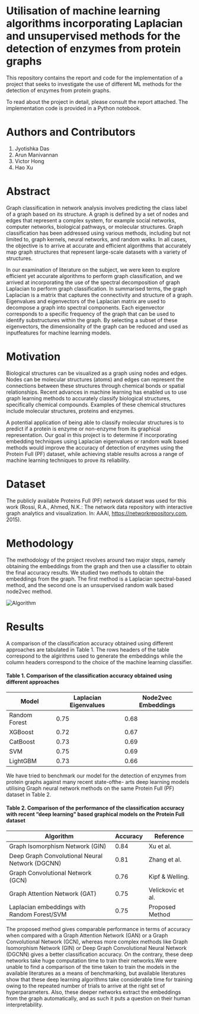 # Utilisation of machine learning algorithms incorporating Laplacian and unsupervised methods for the detection of enzymes from protein graphs
This repository contains the report and code for the implementation of a project that seeks to investigate the use of different ML methods for the detection of enzymes from protein graphs. 

To read about the project in detail, please consult the report attached. The implementation code is provided in a Python notebook.

# Authors and Contributors
1. Jyotishka Das
2. Arun Manivannan
3. Victor Hong
4. Hao Xu

# Abstract
Graph classification in network analysis involves predicting the class label of a graph based on its structure. A graph is defined by a set of nodes and edges that represent a complex
system, for example social networks, computer networks, biological pathways, or molecular structures. Graph classification has been addressed using various methods, including but not limited to, graph kernels, neural networks, and random walks. In all cases, the objective is to arrive at accurate and efficient algorithms that accurately map graph structures that represent large-scale datasets with a variety of
structures. 

In our examination of literature on the subject, we were keen to explore efficient yet accurate algorithms to perform graph classification, and we arrived at incorporating the use of the spectral decomposition of graph Laplacian to perform graph classification. In summarised terms, the graph Laplacian is a matrix that captures the connectivity and structure of a graph. Eigenvalues and eigenvectors of the Laplacian matrix are used to decompose a graph into spectral components. Each eigenvector corresponds to a specific frequency of the graph that can be used to identify substructures within the
graph. By selecting a subset of these eigenvectors, the dimensionality of the graph can be reduced and used as inputfeatures for machine learning models.

# Motivation
Biological structures can be visualized as a graph using nodes and edges. Nodes can be molecular structures (atoms) and edges can represent the connections between these structures through chemical bonds or spatial relationships. Recent advances in machine learning has enabled us to use graph learning methods to accurately classify biological structures, specifically chemical compounds. Examples of these chemical structures include molecular structures, proteins and enzymes.

A potential application of being able to classify molecular structures is to predict if a protein is enzyme or non-enzyme from its graphical representation. Our goal in this project is to determine if incorporating embedding techniques using Laplacian eigenvalues or random walk based methods would improve the accuracy of detection of enzymes using the Protein Full (PF) dataset, while achieving stable results across a range of machine learning techniques to prove its reliability.

# Dataset
The publicly available Proteins Full (PF) network dataset was used for this work (Rossi, R.A., Ahmed, N.K.: The network data repository
with interactive graph analytics and visualization. In: AAAI, https://networkrepository.com, 2015).

# Methodology
The methodology of the project revolves around two major steps, namely obtaining the embeddings from the graph and then use a classifier to obtain the final accuracy results. We studied two methods to obtain the embeddings from the graph. The first method is a Laplacian spectral-based method, and the second one is an unsupervised random walk based node2vec method.

![Algorithm](https://github.com/dasjyotishka/Utilisation-of-machine-learning-algorithms-for-the-detection-of-enzymes-from-protein-graphs/assets/55792433/008f290f-df5a-4881-901e-9cb31b6a60aa)


# Results
A comparison of the classification accuracy obtained using different approaches are tabulated in Table 1. The rows headers of the table correspond to the algirithms used to generate the embeddings while the column headers correspond to the choice of the machine learning classifier.

  #### Table 1. Comparison of the classification accuracy obtained using different approaches

| Model         | Laplacian Eigenvalues | Node2vec Embeddings |
|---------------|----------|-----------------------|
| Random Forest | 0.75     | 0.68                  | 
| XGBoost       | 0.72     | 0.67                  |     
| CatBoost      | 0.73     | 0.69                  |                     
| SVM           | 0.75     | 0.69                  |                     
| LightGBM      | 0.73     | 0.66                  |                     


We have tried to benchmark our model for the detection of enzymes from protein graphs against many recent state-ofthe- arts deep learning models utilising Graph neural network methods on the same Protein Full (PF) dataset in Table 2. 

  #### Table 2. Comparison of the performance of the classification accuracy with recent “deep learning" based graphical models on the Protein Full dataset
  | Algorithm                                          | Accuracy | Reference               |
|----------------------------------------------------|----------|-------------------------|
| Graph Isomorphism Network (GIN)                    | 0.84     | Xu et al.      |
| Deep Graph Convolutional Neural Network (DGCNN)    | 0.81     | Zhang et al.     |
| Graph Convolutional Network (GCN)                  | 0.76     | Kipf & Welling.  |
| Graph Attention Network (GAT)                      | 0.75     | Velickovic et al.|
| Laplacian embeddings with Random Forest/SVM        | 0.75     | Proposed Method         |

  
  The proposed method gives comparable performance in terms of accuracy when compared with a Graph Attention Network (GAN) or a Graph Convolutional Network (GCN), whereas more complex methods like Graph Isomorphism Network (GIN) or Deep Graph Convolutional Neural Network (DGCNN) gives a better classification accuracy. On the contrary, these deep networks take huge computation time to train their networks.We were unable to find a comparison of the time taken to train the models in the available literatures as a means of benchmarking, but available literatures show that these deep learning algorithms take considerable time for training owing to the repeated number of trials to arrive at the right set of hyperparameters. Also, these deeper networks extract the embeddings from the graph automatically, and as such it puts a question on their human interpretability.


